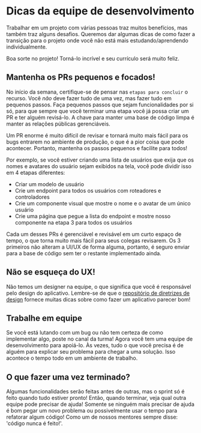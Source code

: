 # Dicas da equipe de desenvolvimento
Trabalhar em um projeto com várias pessoas traz muitos benefícios, mas também traz alguns desafios. Queremos dar algumas dicas de como fazer a transição para o projeto onde você não está mais estudando/aprendendo individualmente.

Boa sorte no projeto! Torná-lo incrível e seu currículo será muito feliz.

## Mantenha os PRs pequenos e focados!
No início da semana, certifique-se de pensar nas `etapas para concluir` o recurso. Você *não* deve fazer tudo de uma vez, mas fazer tudo em pequenos passos. Faça pequenos passos que sejam funcionalidades por si só, para que sempre que você terminar uma etapa você já possa criar um PR e ter alguém revisá-lo. A chave para manter uma base de código limpa é manter as relações públicas gerenciáveis.

Um PR enorme é muito difícil de revisar e tornará muito mais fácil para os bugs entrarem no ambiente de produção, o que é a pior coisa que pode acontecer. Portanto, mantenha os passos pequenos e facilite para todos!

Por exemplo, se você estiver criando uma lista de usuários que exija que os nomes e avatares do usuário sejam exibidos na tela, você pode dividir isso em 4 etapas diferentes:
- Criar um modelo de usuário
- Crie um endpoint para todos os usuários com roteadores e controladores
- Crie um componente visual que mostre o nome e o avatar de um único usuário
- Crie uma página que pegue a lista do endpoint e mostre nosso componente na etapa 3 para todos os usuários

Cada um desses PRs é gerenciável e revisável em um curto espaço de tempo, o que torna muito mais fácil para seus colegas revisarem. Os 3 primeiros não alteram a UI/UX de forma alguma, portanto, é seguro enviar para a base de código sem ter o restante implementado ainda.

## Não se esqueça do UX!
Não temos um designer na equipe, o que significa que você é responsável pelo design do aplicativo. Lembre-se de que o [repositório de diretrizes de design](https://github.com/HackYourFuture/design_guidelines) fornece muitas dicas sobre como fazer um aplicativo parecer bom!

## Trabalhe em equipe
Se você está lutando com um bug ou não tem certeza de como implementar algo, poste no canal da turma! Agora você tem uma equipe de desenvolvimento para apoiá-lo. Às vezes, tudo o que você precisa é de alguém para explicar seu problema para chegar a uma solução. Isso acontece o tempo todo em um ambiente de trabalho.

## O que fazer uma vez terminado?
Algumas funcionalidades serão feitas antes de outras, mas o sprint só é feito quando tudo estiver pronto! Então, quando terminar, veja qual outra equipe pode precisar de ajuda! Somente se ninguém mais precisar de ajuda é bom pegar um novo problema ou possivelmente usar o tempo para refatorar algum código! Como um de nossos mentores sempre disse: 'código nunca é feito!'.
